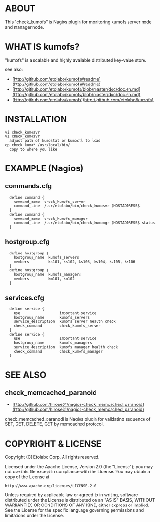 ABOUT
================

This "check_kumofs" is Nagios plugin for monitoring kumofs server node and manager node.

WHAT IS kumofs?
================

"kumofs" is a scalable and highly available distributed key-value store.

see also:
* [http://github.com/etolabo/kumofs#readme](http://github.com/etolabo/kumofs#readme)
* [http://github.com/etolabo/kumofs/blob/master/doc/doc.en.md](http://github.com/etolabo/kumofs/blob/master/doc/doc.en.md)
* [http://github.com/etolabo/kumofs](http://github.com/etolabo/kumofs)

INSTALLATION
================

    vi check_kumosvr
    vi check_kumosvr
      adjust path of kumostat or kumoctl to load
    cp check_kumo* /usr/local/bin/
      copy to where you like

EXAMPLE (Nagios)
================

commands.cfg
---------------

      define command {
        command_name  check_kumofs_server
        command_line  /usr/etolabo/bin/check_kumosvr $HOSTADDRESS$
      }
      define command {
        command_name  check_kumofs_manager
        command_line  /usr/etolabo/bin/check_kumomgr $HOSTADDRESS$ status
      }

hostgroup.cfg
----------------

      define hostgroup {
        hostgroup_name  kumofs_servers
        members         ks101, ks102, ks103, ks104, ks105, ks106
      }
      define hostgroup {
        hostgroup_name  kumofs_managers
        members         km101, km102
      }

services.cfg
----------------

      define service {
        use                  important-service
        hostgroup_name       kumofs_servers
        service_description  kumofs server health check
        check_command        check_kumofs_server
      }
      define service {
        use                  important-service
        hostgroup_name       kumofs_managers
        service_description  kumofs manager health check
        check_command        check_kumofs_manager
      }

SEE ALSO
================

check_memcached_paranoid
----------------
* [http://github.com/hirose31/nagios-check_memcached_paranoid](http://github.com/hirose31/nagios-check_memcached_paranoid)

check_memcached_paranodi is Nagios plugin for validating sequence of SET, GET, DELETE, GET by memcached protocol.


COPYRIGHT & LICENSE
================

Copyright (C) Etolabo Corp. All rights reserved.

Licensed under the Apache License, Version 2.0 (the "License");
you may not use this file except in compliance with the License.
You may obtain a copy of the License at

    http://www.apache.org/licenses/LICENSE-2.0

Unless required by applicable law or agreed to in writing, software
distributed under the License is distributed on an "AS IS" BASIS,
WITHOUT WARRANTIES OR CONDITIONS OF ANY KIND, either express or implied.
See the License for the specific language governing permissions and
limitations under the License.
